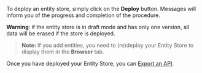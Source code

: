 To deploy an entity store, simply click on the **Deploy** button. Messages will inform you of the progress and completion of the procedure.

**Warning**: if the entity store is in draft mode and has only one version, all data will be erased if the store is deployed.

> **Note:** If you add entities, you need to (re)deploy your Entity Store to display them in the **Browser** tab.

Once you have deployed your Entity Store, you can [Export an API](apispark/guide/store/entity-stores/overview "Export an API").
